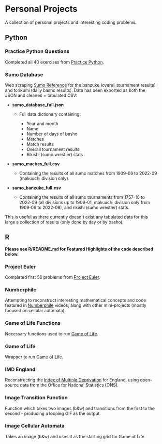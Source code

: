 # Personal Projects

A collection of personal projects and interesting coding problems.

## Python

### Practice Python Questions

Completed all 40 exercises from [Practice Python](https://www.practicepython.org).

### Sumo Database

Web scraping [Sumo Reference](https://sumodb.sumogames.de/Default.aspx) for the banzuke (overall tournament results) and torikumi (daily basho results). Data has been exported as both the JSON and cleaned + tabulated CSV:

* **sumo_database_full.json**

	* Full data dictionary containing:
	
		* Year and month
		* Name
		* Number of days of basho
		* Matches
		* Match results
		* Overall tournament results
		* Rikishi (sumo wrestler) stats

* **sumo_maches_full.csv**

	* Containing the results of all sumo matches from 1909-06 to 2022-09 (makuuchi division only).

* **sumo_banzuke_full.csv**

	* Containing the results of all sumo tournaments from 1757-10 to 2022-09 (all divisions up to 1909-01, makuuchi division only from 1909-06 to 2022-09), and rikishi (sumo wrestler) stats.

This is useful as there currently doesn't exist any tabulated data for this large a collection of results (only done by day or by basho).

## R

**Please see R/README.md for Featured Highlights of the code described below.**

### Project Euler

Completed first 50 problems from [Project Euler](https://projecteuler.net).

### Numberphile

Attempting to reconstruct interesting mathematical concepts and code featured in [Numberphile](https://www.youtube.com/c/numberphile) videos, along with other mini-projects (mostly focused on cellular automata).

### Game of Life Functions

Necessary functions used to run [Game of Life](https://en.wikipedia.org/wiki/Conway%27s_Game_of_Life).

### Game of Life

Wrapper to run [Game of Life](https://en.wikipedia.org/wiki/Conway%27s_Game_of_Life).

### IMD England

Reconstructing the [Index of Multiple Deprivation](https://en.wikipedia.org/wiki/Multiple_deprivation_index) for England, using open-source data from the Office for National Statistics (ONS).

### Image Transition Function

Function which takes two images (b\&w) and transitions from the first to the second - producing a looping GIF as the output.

### Image Cellular Automata

Takes an image (b\&w) and uses it as the starting grid for Game of Life.
